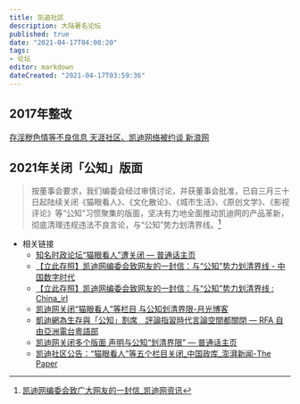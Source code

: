 ```yaml
---
title: 凯迪社区
description: 大陆著名论坛
published: true
date: "2021-04-17T04:00:20"
tags:
- 论坛
editor: markdown
dateCreated: "2021-04-17T03:59:36"
---
```


## 2017年整改

[存淫秽色情等不良信息 天涯社区、凯迪网络被约谈 新浪网](https://web.archive.org/web/20170901164119/http://tech.sina.com.cn/i/2017-08-17/doc-ifykcypp8586747.shtml)

## 2021年关闭「公知」版面

> 按董事会要求，我们编委会经过审慎讨论，并获董事会批准，已自三月三十日起陆续关闭《猫眼看人》、《文化散论》、《城市生活》、《原创文学》、《影视评论》等“公知”习惯聚集的版面，坚决有力地全面推动凯迪网的产品革新，彻底清理违规违法不良言论，与“公知”势力划清界线。[^rb]

[^rb]: [凯迪网编委会致广大网友的一封信_凯迪网资讯](https://web.archive.org/web/20210415033347/https://www.9kd.com/China/2729793)

+ 相关链接
    + [知名时政论坛“猫眼看人”遭关闭 — 普通话主页](https://web.archive.org/web/20210410080243/https://www.rfa.org/mandarin/yataibaodao/meiti/ql1-03312021065630.html)
    + [【立此存照】凯迪网编委会致网友的一封信：与“公知”势力划清界线 - 中国数字时代](https://web.archive.org/web/20210415062636/https://chinadigitaltimes.net/chinese/664870.html)
    + [【立此存照】凯迪网编委会致网友的一封信：与“公知”势力划清界线 : China_irl](https://archive.is/vOirx "https://old.reddit.com/r/China_irl/comments/mr9a9i/立此存照凯迪网编委会致网友的一封信与公知势力划清界线/")
    + [凯迪网关闭“猫眼看人”等栏目 与公知划清界限-月光博客](https://archive.is/8gh3z "https://www.williamlong.info/archives/6406.html")
    + [凱迪網為生存與「公知」割席　評論指習時代言論空間都關閉 — RFA 自由亞洲電台粵語部](https://archive.is/yNNFZ "https://www.rfa.org/cantonese/news/split-04152021105500.html")
    + [凯迪网关闭多个版面 声明与公知“划清界限” — 普通话主页](https://archive.is/VaFfD "https://www.rfa.org/mandarin/Xinwen/5-04162021105251.html")
    + [凯迪社区公告：“猫眼看人”等五个栏目关闭_中国政库_澎湃新闻-The Paper](https://archive.is/81Zs0 "https://www.thepaper.cn/newsDetail_forward_11984198")
